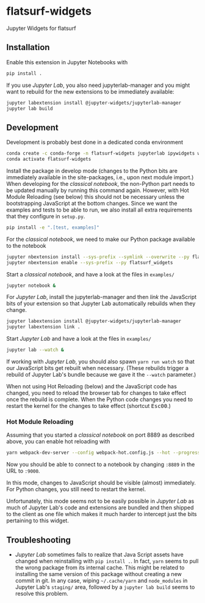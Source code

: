 # flatsurf-widgets

Jupyter Widgets for flatsurf

## Installation

Enable this extension in Jupyter Notebooks with

```bash
pip install .
```

If you use *Jupyter Lab*, you also need jupyterlab-manager and you might want to
rebuild for the new extensions to be immediately available:

```bash
jupyter labextension install @jupyter-widgets/jupyterlab-manager
jupyter lab build
```

## Development

Development is probably best done in a dedicated conda environment

```bash
conda create -c conda-forge -n flatsurf-widgets jupyterlab ipywidgets widgetsnbextension pip nodejs yarn
conda activate flatsurf-widgets
```

Install the package in develop mode (changes to the Python bits are immediately
available in the site-packages, i.e., upon next module import.) When developing
for the *classical notebook*, the non-Python part needs to be updated manually
by running this command again. However, with Hot Module Reloading (see below)
this should not be necessary unless the bootstrapping JavaScript at the bottom
changes. Since we want the examples and tests to be able to run, we also
install all extra requirements that they configure in `setup.py`.

```bash
pip install -e ".[test, examples]"
```

For the *classical notebook*, we need to make our Python package available to
the notebook

```bash
jupyter nbextension install --sys-prefix --symlink --overwrite --py flatsurf_widgets
jupyter nbextension enable --sys-prefix --py flatsurf_widgets
```

Start a *classical notebook*, and have a look at the files in `examples/`

```bash
jupyter notebook &
```

For *Jupyter Lab*, install the jupyterlab-manager and then *link* the
JavaScript bits of your extension so that Jupyter Lab automatically rebuilds
when they change.

```bash
jupyter labextension install @jupyter-widgets/jupyterlab-manager
jupyter labextension link .
```

Start *Jupyter Lab* and have a look at the files in `examples/`

```bash
jupyter lab --watch &
```

If working with *Jupyter Lab*, you should also spawn `yarn run watch` so that
our JavaScript bits get rebuilt when necessary. (These rebuilds trigger a
rebuild of Jupyter Lab's bundle because we gave it the `--watch` parameter.)

When not using Hot Reloading (below) and the JavaScript code has changed, you
need to reload the browser tab for changes to take effect once the rebuild is
complete. When the Python code changes you need to restart the kernel for the
changes to take effect (shortcut <kbd>Esc</kbd><kbd>0</kbd><kbd>0</kbd>.)

### Hot Module Reloading

Assuming that you started a *classical notebook* on port 8889 as described
above, you can enable hot reloading with

```bash
yarn webpack-dev-server --config webpack-hot.config.js --hot --progress
```

Now you should be able to connect to a notebook by changing `:8889` in the URL
to `:9000`.

In this mode, changes to JavaScript should be visible (almost) immediately. For
Python changes, you still need to restart the kernel.

Unfortunately, this mode seems not to be easily possible in *Jupyter Lab* as
much of Jupyter Lab's code and extensions are bundled and then shipped to the
client as one file which makes it much harder to intercept just the bits
pertaining to this widget.

## Troubleshooting

* *Jupyter Lab* sometimes fails to realize that Java Script assets have changed
  when reinstalling with `pip install .`. In fact, `yarn` seems to pull the
  wrong package from its internal cache. This might be related to installing
  the same version of this package without creating a new commit in git. In any
  case, wiping `~/.cache/yarn` and `node_modules` in Jupyter Lab's `staging/`
  area, followed by a `jupyter lab build` seems to resolve this problem.
